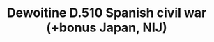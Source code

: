 ---
layout: product
title: "Dewoitine D.510 Spanish civil war (+bonus Japan, NIJ)"
price: "3900" 
desc: "1/48 Maketa"
img_path: "/assets/img/DORAW48008.jpg"
brand: "N/A"
available: false
special_offer: false
new: false
soon: false
cat: "010000"
subcat: "012000"
subsubcat: "0N/A"
sifra: "DORAW48008"
popular: false
---